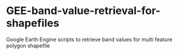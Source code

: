 # GEE-band-value-retrieval-for-shapefiles
 Google Earth Engine scripts to retrieve band values for multi feature polygon shapefile
